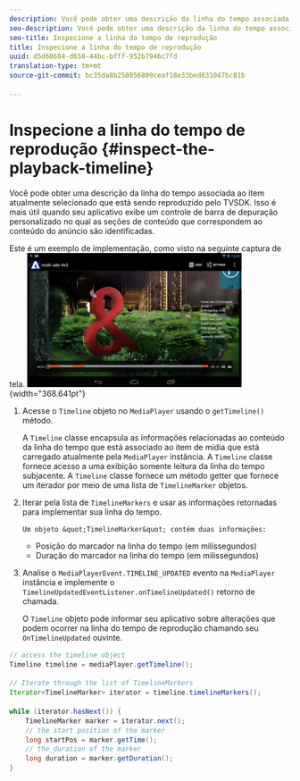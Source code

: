 ```yaml
---
description: Você pode obter uma descrição da linha do tempo associada ao item atualmente selecionado que está sendo reproduzido pelo TVSDK. Isso é mais útil quando seu aplicativo exibe um controle de barra de depuração personalizado no qual as seções de conteúdo que correspondem ao conteúdo do anúncio são identificadas.
seo-description: Você pode obter uma descrição da linha do tempo associada ao item atualmente selecionado que está sendo reproduzido pelo TVSDK. Isso é mais útil quando seu aplicativo exibe um controle de barra de depuração personalizado no qual as seções de conteúdo que correspondem ao conteúdo do anúncio são identificadas.
seo-title: Inspecione a linha do tempo de reprodução
title: Inspecione a linha do tempo de reprodução
uuid: d5d68684-d658-44bc-bfff-952b7946c7fd
translation-type: tm+mt
source-git-commit: bc35da8b258056809ceaf18e33bed631047bc81b

---
```



# Inspecione a linha do tempo de reprodução {#inspect-the-playback-timeline}

Você pode obter uma descrição da linha do tempo associada ao item atualmente selecionado que está sendo reproduzido pelo TVSDK. Isso é mais útil quando seu aplicativo exibe um controle de barra de depuração personalizado no qual as seções de conteúdo que correspondem ao conteúdo do anúncio são identificadas.

Este é um exemplo de implementação, como visto na seguinte captura de tela.  ![](assets/inspect-playback.jpg){width=&quot;368.641pt&quot;}

1. Acesse o `Timeline` objeto no `MediaPlayer` usando o `getTimeline()` método.

   A `Timeline` classe encapsula as informações relacionadas ao conteúdo da linha do tempo que está associado ao item de mídia que está carregado atualmente pela `MediaPlayer` instância. A `Timeline` classe fornece acesso a uma exibição somente leitura da linha do tempo subjacente. A `Timeline` classe fornece um método getter que fornece um iterador por meio de uma lista de `TimelineMarker` objetos.

1. Iterar pela lista de `TimelineMarkers` e usar as informações retornadas para implementar sua linha do tempo.

       Um objeto &quot;TimelineMarker&quot; contém duas informações:
   
   * Posição do marcador na linha do tempo (em milissegundos)
   * Duração do marcador na linha do tempo (em milissegundos)

1. Analise o `MediaPlayerEvent.TIMELINE_UPDATED` evento na `MediaPlayer` instância e implemente o `TimelineUpdatedEventListener.onTimelineUpdated()` retorno de chamada.

   O `Timeline` objeto pode informar seu aplicativo sobre alterações que podem ocorrer na linha do tempo de reprodução chamando seu `OnTimelineUpdated` ouvinte.

```java
// access the timeline object 
Timeline timeline = mediaPlayer.getTimeline(); 
 
// Iterate through the list of TimelineMarkers 
Iterator<TimelineMarker> iterator = timeline.timelineMarkers(); 
 
while (iterator.hasNext()) { 
    TimelineMarker marker = iterator.next(); 
    // the start position of the marker 
    long startPos = marker.getTime(); 
    // the duration of the marker 
    long duration = marker.getDuration(); 
}
```
